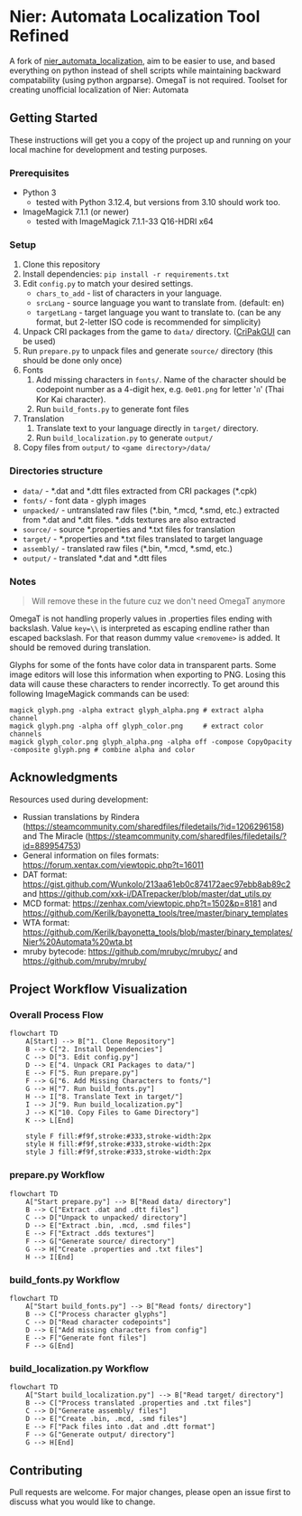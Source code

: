 # Nier: Automata Localization Tool Refined

A fork of [nier_automata_localization](https://github.com/synspawacza/nier_automata_localization), aim to be easier to use, and based everything on python instead of shell scripts while maintaining backward compatability (using python argparse). OmegaT is not required.
Toolset for creating unofficial localization of Nier: Automata

## Getting Started

These instructions will get you a copy of the project up and running on your local machine for development and testing purposes.

### Prerequisites

* Python 3
  * tested with Python 3.12.4, but versions from 3.10 should work too.
* ImageMagick 7.1.1 (or newer)
  * tested with ImageMagick 7.1.1-33 Q16-HDRI x64

### Setup

1. Clone this repository
2. Install dependencies: `pip install -r requirements.txt`
3. Edit `config.py` to match your desired settings.
    * `chars_to_add` - list of characters in your language.
    * `srcLang` - source language you want to translate from. (default: en)
    * `targetLang` - target language you want to translate to. (can be any format, but 2-letter ISO code is recommended for simplicity)
4. Unpack CRI packages from the game to `data/` directory. ([CriPakGUI](https://github.com/wmltogether/CriPakTools/releases) can be used)
5. Run `prepare.py` to unpack files and generate `source/` directory (this should be done only once)
6. Fonts
    1. Add missing characters in `fonts/`. Name of the character should be codepoint number as a 4-digit hex, e.g. `0e01.png` for
       letter 'ก' (Thai Kor Kai character).
    2. Run `build_fonts.py` to generate font files
7. Translation
    1. Translate text to your language directly in `target/` directory.
    2. Run `build_localization.py` to generate `output/`
8. Copy files from `output/` to `<game directory>/data/`

### Directories structure

* `data/` - \*.dat and \*.dtt files extracted from CRI packages (\*.cpk)
* `fonts/` - font data - glyph images
* `unpacked/` - untranslated raw files (\*.bin, \*.mcd, \*.smd, etc.) extracted from \*.dat and \*.dtt files. \*.dds textures are also extracted
* `source/` - source \*.properties and \*.txt files for translation
* `target/` - \*.properties and \*.txt files translated to target language
* `assembly/` - translated raw files (\*.bin, \*.mcd, \*.smd, etc.)
* `output/` - translated \*.dat and \*.dtt files

### Notes

> Will remove these in the future cuz we don't need OmegaT anymore

OmegaT is not handling properly values in .properties files ending with backslash. Value `key=\\` is interpreted as escaping endline
rather than escaped backslash. For that reason dummy value `<removeme>` is added. It should be removed during translation.

Glyphs for some of the fonts have color data in transparent parts. Some image editors will lose this information when exporting to PNG.
Losing this data will cause these characters to render incorrectly. To get around this following ImageMagick commands can be used:
```
magick glyph.png -alpha extract glyph_alpha.png # extract alpha channel
magick glyph.png -alpha off glyph_color.png     # extract color channels
magick glyph_color.png glyph_alpha.png -alpha off -compose CopyOpacity -composite glyph.png # combine alpha and color
```

## Acknowledgments

Resources used during development:
* Russian translations by Rindera (https://steamcommunity.com/sharedfiles/filedetails/?id=1206296158) and The Miracle (https://steamcommunity.com/sharedfiles/filedetails/?id=889954753)
* General information on files formats: https://forum.xentax.com/viewtopic.php?t=16011
* DAT format: https://gist.github.com/Wunkolo/213aa61eb0c874172aec97ebb8ab89c2 and https://github.com/xxk-i/DATrepacker/blob/master/dat_utils.py
* MCD format: https://zenhax.com/viewtopic.php?t=1502&p=8181 and https://github.com/Kerilk/bayonetta_tools/tree/master/binary_templates
* WTA format: https://github.com/Kerilk/bayonetta_tools/blob/master/binary_templates/Nier%20Automata%20wta.bt
* mruby bytecode: https://github.com/mrubyc/mrubyc/ and https://github.com/mruby/mruby/

## Project Workflow Visualization

### Overall Process Flow

```mermaid
flowchart TD
    A[Start] --> B["1. Clone Repository"]
    B --> C["2. Install Dependencies"]
    C --> D["3. Edit config.py"]
    D --> E["4. Unpack CRI Packages to data/"]
    E --> F["5. Run prepare.py"]
    F --> G["6. Add Missing Characters to fonts/"]
    G --> H["7. Run build_fonts.py"]
    H --> I["8. Translate Text in target/"]
    I --> J["9. Run build_localization.py"]
    J --> K["10. Copy Files to Game Directory"]
    K --> L[End]
    
    style F fill:#f9f,stroke:#333,stroke-width:2px
    style H fill:#f9f,stroke:#333,stroke-width:2px
    style J fill:#f9f,stroke:#333,stroke-width:2px
```

### prepare.py Workflow

```mermaid
flowchart TD
    A["Start prepare.py"] --> B["Read data/ directory"]
    B --> C["Extract .dat and .dtt files"]
    C --> D["Unpack to unpacked/ directory"]
    D --> E["Extract .bin, .mcd, .smd files"]
    E --> F["Extract .dds textures"]
    F --> G["Generate source/ directory"]
    G --> H["Create .properties and .txt files"]
    H --> I[End]
```

### build_fonts.py Workflow

```mermaid
flowchart TD
    A["Start build_fonts.py"] --> B["Read fonts/ directory"]
    B --> C["Process character glyphs"]
    C --> D["Read character codepoints"]
    D --> E["Add missing characters from config"]
    E --> F["Generate font files"]
    F --> G[End]
```

### build_localization.py Workflow

```mermaid
flowchart TD
    A["Start build_localization.py"] --> B["Read target/ directory"]
    B --> C["Process translated .properties and .txt files"]
    C --> D["Generate assembly/ files"]
    D --> E["Create .bin, .mcd, .smd files"]
    E --> F["Pack files into .dat and .dtt format"]
    F --> G["Generate output/ directory"]
    G --> H[End]
```

## Contributing

Pull requests are welcome. For major changes, please open an issue first to discuss what you would like to change.